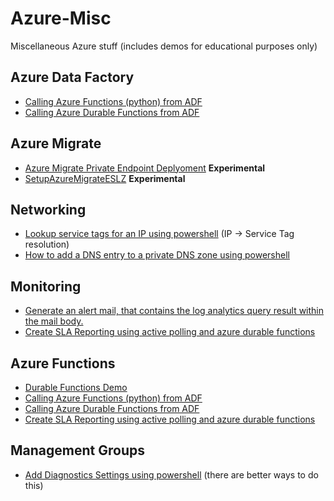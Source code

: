 # Azure-Misc
Miscellaneous Azure stuff (includes demos for educational purposes only)

## Azure Data Factory
* [Calling Azure Functions (python) from ADF](adf-azfunc)
* [Calling Azure Durable Functions from ADF](adf-calling-durable-functions)

## Azure Migrate
* [Azure Migrate Private Endpoint Deplyoment](azure-migrate-private-deployment) **Experimental**
* [SetupAzureMigrateESLZ](SetupAzureMigrateESLZ) **Experimental**

## Networking
* [Lookup service tags for an IP using powershell](servicetags)  (IP -> Service Tag resolution)
* [How to add a DNS entry to a private DNS zone using powershell](addPublicIpToPrivateDnsZone)

## Monitoring
* [Generate an alert mail, that contains the log analytics query result within the mail body.](customLogAlertingMail)
* [Create SLA Reporting using active polling and azure durable functions](sla-reporting)


## Azure Functions
* [Durable Functions Demo](durable-functions-demo)
* [Calling Azure Functions (python) from ADF](adf-azfunc)
* [Calling Azure Durable Functions from ADF](adf-calling-durable-functions)
* [Create SLA Reporting using active polling and azure durable functions](sla-reporting)

## Management Groups
* [Add Diagnostics Settings using powershell](managementgroup-diagnostic-settings)  (there are better ways to do this)



